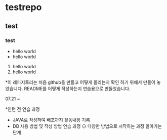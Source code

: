 # testrepo
## test
### test

* hello world
* hello world

1. hello world
2. hello world

*이 레파지토리는 처음 github을 만들고 어떻게 올리는지 확인 하기 위해서 만들어 놓았습니다.
README를 어떻게 작성하는지 연습용으로 만들었습니다.

07.21 ~

*인턴 전 연습 과정
 - JAVA로 작성하여 배포까지 활동내용 기록
 - DB 사용 방법 및 작성 방법 연습 과정
    ⊙ 다양한 방법으로 시작하는 과정 알아가는 단계
